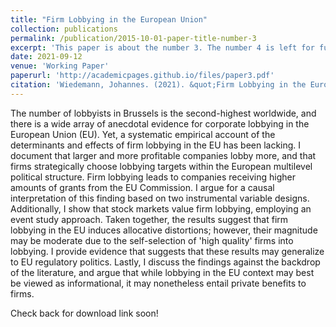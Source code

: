 ```yaml
---
title: "Firm Lobbying in the European Union"
collection: publications
permalink: /publication/2015-10-01-paper-title-number-3
excerpt: 'This paper is about the number 3. The number 4 is left for future work.'
date: 2021-09-12
venue: 'Working Paper'
paperurl: 'http://academicpages.github.io/files/paper3.pdf'
citation: 'Wiedemann, Johannes. (2021). &quot;Firm Lobbying in the European Union.&quot; <i>Working Paper</i>. 1(3).'
---
```

The number of lobbyists in Brussels is the second-highest worldwide, and there is a wide array of anecdotal evidence for corporate lobbying in the European Union (EU). Yet, a systematic empirical account of the determinants and effects of firm lobbying in the EU has been lacking. I document that larger and more profitable companies lobby more, and that firms strategically choose lobbying targets within the European multilevel political structure. Firm lobbying leads to companies receiving higher amounts of grants from the EU Commission. I argue for a causal interpretation of this finding based on two instrumental variable designs. Additionally, I show that stock markets value firm lobbying, employing an event study approach. Taken together, the results suggest that firm lobbying in the EU induces allocative distortions; however, their magnitude may be moderate due to the self-selection of 'high quality' firms into lobbying. I provide evidence that suggests that these results may generalize to EU regulatory politics. Lastly, I discuss the findings against the backdrop of the literature, and argue that while lobbying in the EU context may best be viewed as informational, it may nonetheless entail private benefits to firms.

Check back for download link soon!
